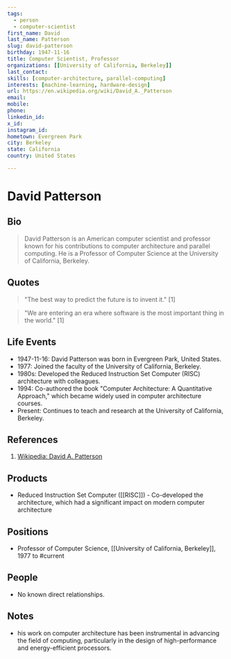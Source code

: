 ```yaml
---
tags:
  - person
  - computer-scientist
first_name: David
last_name: Patterson
slug: david-patterson
birthday: 1947-11-16
title: Computer Scientist, Professor
organizations: [[University of California, Berkeley]]
last_contact: 
skills: [computer-architecture, parallel-computing]
interests: [machine-learning, hardware-design]
url: https://en.wikipedia.org/wiki/David_A._Patterson
email: 
mobile: 
phone: 
linkedin_id: 
x_id: 
instagram_id: 
hometown: Evergreen Park
city: Berkeley
state: California
country: United States

---
```


# David Patterson

## Bio

> David Patterson is an American computer scientist and professor known for his contributions to computer architecture and parallel computing. He is a Professor of Computer Science at the University of California, Berkeley.

## Quotes

> "The best way to predict the future is to invent it." [1]

> "We are entering an era where software is the most important thing in the world." [1]

## Life Events

- 1947-11-16: David Patterson was born in Evergreen Park, United States.
- 1977: Joined the faculty of the University of California, Berkeley.
- 1980s: Developed the Reduced Instruction Set Computer (RISC) architecture with colleagues.
- 1994: Co-authored the book "Computer Architecture: A Quantitative Approach," which became widely used in computer architecture courses.
- Present: Continues to teach and research at the University of California, Berkeley.

## References

1. [Wikipedia: David A. Patterson](https://en.wikipedia.org/wiki/David_A._Patterson)

## Products

- Reduced Instruction Set Computer ([[RISC]]) - Co-developed the architecture, which had a significant impact on modern computer architecture

## Positions

- Professor of Computer Science, [[University of California, Berkeley]], 1977 to #current

## People

- No known direct relationships.

## Notes

- his work on computer architecture has been instrumental in advancing the field of computing, particularly in the design of high-performance and energy-efficient processors.
